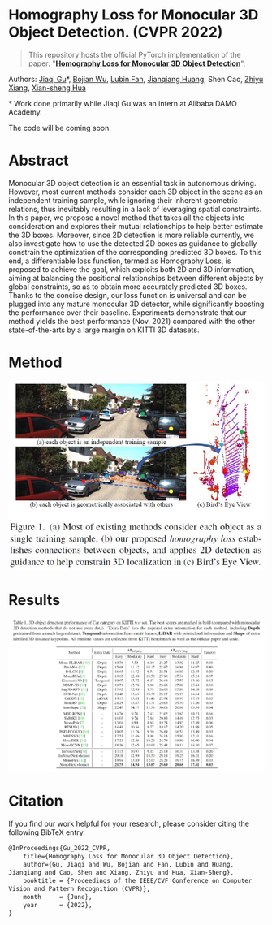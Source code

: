 # Homography Loss for Monocular 3D Object Detection. (CVPR 2022)
> This repository hosts the official PyTorch implementation of the paper: "[**Homography Loss for Monocular 3D Object Detection**](https://arxiv.org/abs/2204.00754)".

Authors: [Jiaqi Gu](https://scholar.google.com.hk/citations?user=1Fr1paQAAAAJ&hl=zh-CN)\*, [Bojian Wu](https://scholar.google.com.hk/citations?hl=zh-CN&user=pdx6Lg8AAAAJ), [Lubin Fan](https://scholar.google.com.hk/citations?user=byG_OEIAAAAJ&hl=zh-CN&oi=ao), [Jianqiang Huang](https://scholar.google.com.hk/citations?user=UqAybqgAAAAJ&hl=zh-CN&oi=ao), Shen Cao, [Zhiyu Xiang](https://scholar.google.com.hk/citations?user=mU08eBsAAAAJ&hl=zh-CN&oi=ao), [Xian-sheng Hua](https://scholar.google.com.hk/citations?user=6G-l4o0AAAAJ&hl=zh-CN&oi=ao)

\* Work done primarily while Jiaqi Gu was an intern at Alibaba DAMO Academy.

The code will be coming soon. 

# Abstract
Monocular 3D object detection is an essential task in autonomous driving. However, most current methods consider each 3D object in the scene as an independent training sample, while ignoring their inherent geometric relations, thus inevitably resulting in a lack of leveraging spatial constraints. In this paper, we propose a novel method that takes all the objects into consideration and explores their mutual relationships to help better estimate the 3D boxes. Moreover, since 2D detection is more reliable currently, we also investigate how to use the detected 2D boxes as guidance to globally constrain the optimization of the corresponding predicted 3D boxes. To this end, a differentiable loss function, termed as Homography Loss, is proposed to achieve the goal, which exploits both 2D and 3D information, aiming at balancing the positional relationships between different objects by global constraints, so as to obtain more accurately predicted 3D boxes. Thanks to the concise design, our loss function is universal and can be plugged into any mature monocular 3D detector, while significantly boosting the performance over their baseline. Experiments demonstrate that our method yields the best performance (Nov. 2021) compared with the other state-of-the-arts by a large margin on KITTI 3D datasets.

# Method
<img src='figs/fig1.jpg'>

# Results
<img src='figs/fig2.jpg'>

# Citation
If you find our work helpful for your research, please consider citing the following BibTeX entry.
```
@InProceedings{Gu_2022_CVPR,
    title={Homography Loss for Monocular 3D Object Detection},
    author={Gu, Jiaqi and Wu, Bojian and Fan, Lubin and Huang, Jianqiang and Cao, Shen and Xiang, Zhiyu and Hua, Xian-Sheng},
    booktitle = {Proceedings of the IEEE/CVF Conference on Computer Vision and Pattern Recognition (CVPR)},
    month     = {June},
    year      = {2022},
}
```
